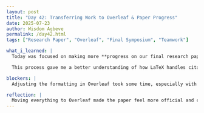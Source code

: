 ```yaml
---
layout: post
title: "Day 42: Transferring Work to Overleaf & Paper Progress"
date: 2025-07-23
author: Wisdom Agbeve
permalink: /day42.html
tags: ["Research Paper", "Overleaf", "Final Symposium", "Teamwork"]

what_i_learned: |
  Today was focused on making more **progress on our final research paper**. We spent a good amount of time **transferring content from Google Docs to Overleaf**, making sure the formatting stayed consistent with academic writing standards. It was also a chance to review each section carefully and make small edits for clarity and flow.

  This process gave me a better understanding of how LaTeX handles citations, tables, and figures, which will be important for keeping the paper professional and well-organized.

blockers: |
  Adjusting the formatting in Overleaf took some time, especially with tables and spacing, but we’re gradually figuring it out.

reflection: |
  Moving everything to Overleaf made the paper feel more official and closer to a final draft. It’s exciting to see all our work taking a polished form that we can proudly present. Even though formatting can be tedious, it’s worth it to make the paper clear and easy to read. The final symposium is getting closer, and I’m motivated to keep pushing until everything is complete.
---
```

